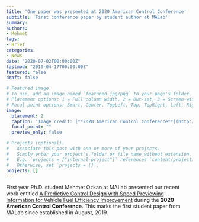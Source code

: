 ```yaml
---
title: 'One paper was presented at 2020 American Control Conference'
subtitle: 'First conference paper by student author at MALab'
summary:
authors:
- Mehmet
tags:
- Brief
categories:
- News
date: "2020-07-02T00:00:00Z"
lastmod: "2019-04-17T00:00:00Z"
featured: false
draft: false

# Featured image
# To use, add an image named `featured.jpg/png` to your page's folder.
# Placement options: 1 = Full column width, 2 = Out-set, 3 = Screen-width
# Focal point options: Smart, Center, TopLeft, Top, TopRight, Left, Right, BottomLeft, Bottom, BottomRight
image:
  placement: 2
  caption: 'Image credit: [**2020 American Control Conference**](http://acc2020.a2c2.org/)'
  focal_point: ""
  preview_only: false

# Projects (optional).
#   Associate this post with one or more of your projects.
#   Simply enter your project's folder or file name without extension.
#   E.g. `projects = ["internal-project"]` references `content/project/deep-learning/index.md`.
#   Otherwise, set `projects = []`.
projects: []
---
```

First year Ph.D. student Mehmet Ozkan at MALab presented our recent work entitled [A Predictive Control Design with Speed Previewing Information for Vehicle Fuel Efficiency Improvement](https://www.ma-yao.com/publication/acc-20/) during the **2020 American Control Conference**.
This marks the first student paper from MALab since established in August, 2019.
